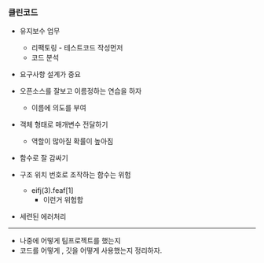 ### 클린코드

- 유지보수 업무
  - 리팩토링 - 테스트코드 작성먼저
  - 코드 분석
- 요구사항 설계가 중요

- 오픈소스를 잘보고 이름정하는 연습을 하자

  - 이름에 의도를 부여

- 객체 형태로 매개변수 전달하기
  - 역할이 많아질 확률이 높아짐
- 함수로 잘 감싸기
- 구조 위치 번호로 조작하는 함수는 위험
  - eifj(3).feaf[1]
    - 이런거 위험함
- 세련된 에러처리

---

- 나중에 어떻게 팀프로젝트를 했는지
- 코드를 어떻게 , 깃을 어떻게 사용했는지 정리하자.

